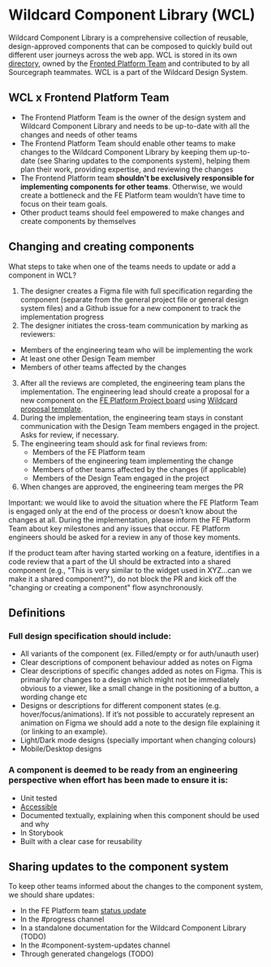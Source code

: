 # Wildcard Component Library (WCL)

Wildcard Component Library is a comprehensive collection of reusable, design-approved components that can be composed to quickly build out different user journeys across the web app. WCL is stored in its own [directory](https://github.com/sourcegraph/sourcegraph/tree/main/client/wildcard), owned by the [Fronted Platform Team](https://about.sourcegraph.com/handbook/engineering/web/frontend-platform) and contributed to by all Sourcegraph teammates. WCL is a part of the Wildcard Design System.

## WCL x Frontend Platform Team
- The Frontend Platform Team is the owner of the design system and Wildcard Component Library  and needs to be up-to-date with all the changes and needs of other teams
- The Frontend Platform Team should enable other teams to make changes to the Wildcard Component Library by keeping them up-to-date (see Sharing updates to the components system), helping them plan their work, providing expertise, and reviewing the changes
- The Frontend Platform team **shouldn't be exclusively responsible for implementing components for other teams**. Otherwise, we would create a bottleneck and the FE Platform team wouldn’t have time to focus on their team goals.
- Other product teams should feel empowered to make changes and create components by themselves

## Changing and creating components
What steps to take when one of the teams needs to update or add a component in WCL?
1. The designer creates a Figma file with full specification regarding the component (separate from the general project file or general design system files) and a Github issue for a new component to track the implementation progress
2. The designer initiates the cross-team communication by marking as reviewers:
- Members of the engineering team who will be implementing the work
- At least one other Design Team member
- Members of other teams affected by the changes
3. After all the reviews are completed, the engineering team plans the implementation. The engineering lead should create a proposal for a new component on the [FE Platform Project board](https://github.com/orgs/sourcegraph/projects/144) using [Wildcard proposal template](https://github.com/sourcegraph/sourcegraph/blob/main/.github/ISSUE_TEMPLATE/wildcard_proposal.md).
4. During the implementation, the engineering team stays in constant communication with the Design Team members engaged in the project. Asks for review, if necessary.
5. The engineering team should ask for final reviews from:
   - Members of the FE Platform team
   - Members of the engineering team implementing the change
   - Members of other teams affected by the changes (if applicable)
   - Members of the Design Team engaged in the project
6. When changes are approved, the engineering team merges the PR

Important: we would like to avoid the situation where the FE Platform Team is engaged only at the end of the process or doesn’t know about the changes at all. During the implementation, please inform the FE Platform Team about key milestones and any issues that occur. FE Platform engineers should be asked for a review in any of those key moments.

If the product team after having started working on a feature, identifies in a code review that a part of the UI should be extracted into a shared component (e.g., "This is very similar to the widget used in XYZ...can we make it a shared component?"), do not block the PR and kick off the "changing or creating a component" flow asynchronously.

## Definitions
### Full design specification should include:
- All variants of the component (ex. Filled/empty or for auth/unauth user)
- Clear descriptions of component behaviour added as notes on Figma
- Clear descriptions of specific changes added as notes on Figma. This is primarily for changes to a design which might not be immediately obvious to a viewer, like a small change in the positioning of a button, a wording change etc
- Designs or descriptions for different component states (e.g. hover/focus/animations). If it’s not possible to accurately represent an animation on Figma we should add a note to the design file explaining it (or linking to an example).
- Light/Dark mode designs (specially important when changing colours)
- Mobile/Desktop designs

### A component is deemed to be ready from an engineering perspective when effort has been made to ensure it is:
- Unit tested
- [Accessible](https://docs.sourcegraph.com/dev/background-information/web/accessibility)
- Documented textually, explaining when this component should be used and why
- In Storybook
- Built with a clear case for reusability

## Sharing updates to the component system
To keep other teams informed about the changes to the component system, we should share updates:
- In the FE Platform team [status update](../../../leadership.md#status-updates)
- In the #progress channel
- In a standalone documentation for the Wildcard Component Library (TODO)
- In the #component-system-updates channel
- Through generated changelogs (TODO)
